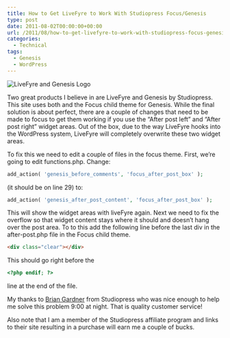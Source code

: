 ```yaml
---
title: How to Get LiveFyre to Work With Studiopress Focus/Genesis
type: post
date: 2011-08-02T00:00:00+00:00
url: /2011/08/how-to-get-livefyre-to-work-with-studiopress-focus-genesis/
categories:
  - Technical
tags:
  - Genesis
  - WordPress
---
```


![LiveFyre and Genesis Logo](/images/2011/08/LiveFyre-Genesis-Logo.png)

Two great products I believe in are LiveFyre and Genesis by Studiopress. This site uses both and the Focus child theme for Genesis. While the final solution is about perfect, there are a couple of changes that need to be made to focus to get them working if you use the “After post left” and “After post right” widget areas. Out of the box, due to the way LiveFyre hooks into the WordPress system, LiveFyre will completely overwrite these two widget areas.

To fix this we need to edit a couple of files in the focus theme. First, we’re going to edit functions.php. Change:

``` php
add_action( 'genesis_before_comments', 'focus_after_post_box' );
```

(it should be on line 29) to:

``` php
add_action( 'genesis_after_post_content', 'focus_after_post_box' );
```

This will show the widget areas with liveFyre again. Next we need to fix the overflow so that widget content stays where it should and doesn’t hang over the post area. To to this add the following line before the last div in the after-post.php file in the Focus child theme.

``` html
<div class="clear"></div>
```

This should go right before the

``` php
<?php endif; ?>
```

line at the end of the file.

My thanks to [Brian Gardner](http://twitter.com/bgardner "Brian Gardner on Twitter") from Studiopress who was nice enough to help me solve this problem 9:00 at night. That is quality customer service!

Also note that I am a member of the Studiopress affiliate program and links to their site resulting in a purchase will earn me a couple of bucks.